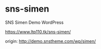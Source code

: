 # sns-simen
SNS Simen Demo WordPress

https://www.ltp110.tk/sns-simen/

origin: http://demo.snstheme.com/wp/simen/

